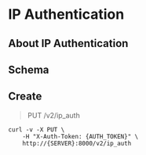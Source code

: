 # IP Authentication

## About IP Authentication

## Schema



## Create

> PUT /v2/ip_auth

```shell
curl -v -X PUT \
    -H "X-Auth-Token: {AUTH_TOKEN}" \
    http://{SERVER}:8000/v2/ip_auth
```

